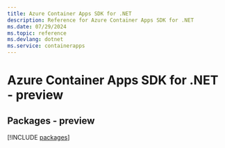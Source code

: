 ```yaml
---
title: Azure Container Apps SDK for .NET
description: Reference for Azure Container Apps SDK for .NET
ms.date: 07/29/2024
ms.topic: reference
ms.devlang: dotnet
ms.service: containerapps
---
```

# Azure Container Apps SDK for .NET - preview
## Packages - preview
[!INCLUDE [packages](container-apps-index.md)]